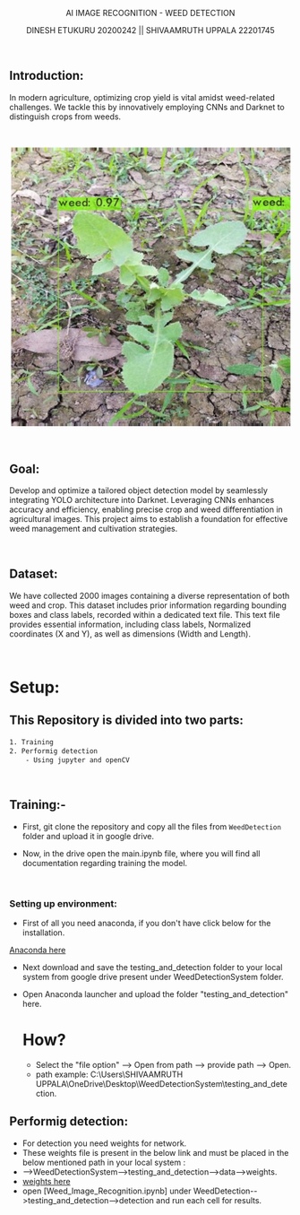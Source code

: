 <p align="center"> AI IMAGE RECOGNITION - WEED DETECTION </p>
<p align="center"> DINESH ETUKURU 20200242 || SHIVAAMRUTH UPPALA 22201745 </p>

<br>

## Introduction:

In modern agriculture, optimizing crop yield is vital amidst weed-related challenges. We tackle this by innovatively employing CNNs and Darknet to distinguish crops from weeds. 

<br>

![](https://github.com/ACM40960/project-shiva-46/blob/main/images/weedimg.jpeg)

<br>

## Goal:

Develop and optimize a tailored object detection model by seamlessly integrating YOLO architecture into Darknet. Leveraging CNNs enhances accuracy and efficiency, enabling precise crop and weed differentiation in agricultural images. This project aims to establish a foundation for effective weed management and cultivation strategies.

<br>


## Dataset:

We have collected 2000 images containing a diverse representation of both weed and crop. This dataset includes prior information regarding bounding boxes and  class labels,  recorded within a dedicated text file. This text file provides essential information, including class labels, Normalized coordinates (X and Y), as well as dimensions (Width and Length).


<br>


# Setup:


  ## This Repository is divided into two parts:
  
    1. Training 
    2. Performig detection 
        - Using jupyter and openCV 

<br>
 
## Training:-
 
 * First, git clone the repository and copy all the files from `WeedDetection` folder and upload it in google drive.

 * Now, in the drive open the main.ipynb file, where you will find all documentation regarding training the model.

<br>

### Setting up environment:

 * First of all you need anaconda, if you don't have click below for the installation.
   
 [Anaconda here](https://www.anaconda.com/download)

 * Next download and save the testing_and_detection folder to your local system from google drive present under WeedDetectionSystem folder. 
   
 * Open Anaconda launcher and upload the folder "testing_and_detection" here.
   # How?
   * Select the "file option" --> Open from path --> provide path --> Open.
   * path example: C:\Users\SHIVAAMRUTH UPPALA\OneDrive\Desktop\WeedDetectionSystem\testing_and_detection.

## Performig detection:
  
  * For detection you need weights for network.
  * These weights file is present in the below link and must be placed in the below mentioned path in your local system :
  *  -->WeedDetectionSystem-->testing_and_detection-->data-->weights. 
  * [weights here](https://drive.google.com/file/d/1AOxCaQqy_AY33fjcJWxemu5iwIJ4jvC3/view?usp=sharing)
  * open [Weed_Image_Recognition.ipynb] under WeedDetection-->testing_and_detection-->detection and run each cell for results. 




















